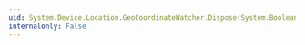 ```yaml
---
uid: System.Device.Location.GeoCoordinateWatcher.Dispose(System.Boolean)
internalonly: False
---
```

